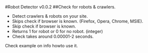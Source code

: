 #Robot Detector v0.0.2
##Check for robots & crawlers.

- Detect crawlers & robots on your site.
- Skips check if browser is known. (Firefox, Opera, Chrome, MSIE).
- Skip check if browser is known.
- Returns 1 for robot or 0 for no robot. (integer)
- Check takes around 0.00001-2 seconds.


Check example on info howto use it.

